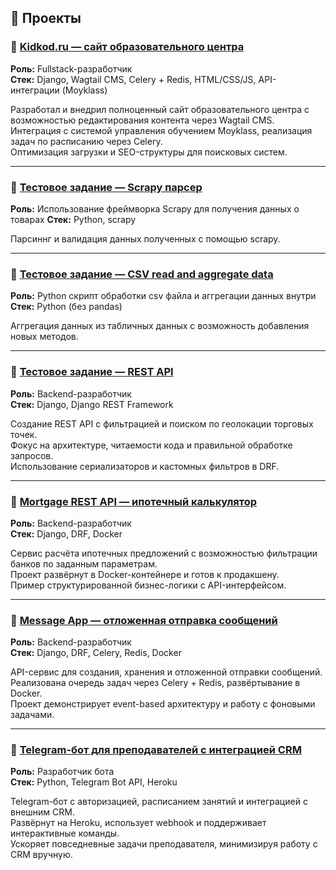 ## 🚀 Проекты

### 📌 [Kidkod.ru — сайт образовательного центра](https://kidkod.ru)
**Роль:** Fullstack-разработчик  
**Стек:** Django, Wagtail CMS, Celery + Redis, HTML/CSS/JS, API-интеграции (Moyklass)

Разработал и внедрил полноценный сайт образовательного центра с возможностью редактирования контента через Wagtail CMS.  
Интеграция с системой управления обучением Moyklass, реализация задач по расписанию через Celery.  
Оптимизация загрузки и SEO-структуры для поисковых систем.

---

### 📌 [Тестовое задание — Scrapy парсер](https://github.com/raferalston/scrapy_parser_task)
**Роль:** Использование фреймворка Scrapy для получения данных о товарах 
**Стек:** Python, scrapy

Парсиннг и валидация данных полученных с помощью scrapy.

---

### 📌 [Тестовое задание — CSV read and aggregate data](https://github.com/raferalston/csv_reader)
**Роль:** Python скрипт обработки csv файла и аггрегации данных внутри 
**Стек:** Python (без pandas)

Аггрегация данных из табличных данных с возможность добавления новых методов.

---

### 📌 [Тестовое задание — REST API](https://github.com/raferalston/rest-api-task-tradepoints)
**Роль:** Backend-разработчик  
**Стек:** Django, Django REST Framework

Создание REST API с фильтрацией и поиском по геолокации торговых точек.  
Фокус на архитектуре, читаемости кода и правильной обработке запросов.  
Использование сериализаторов и кастомных фильтров в DRF.

---

### 📌 [Mortgage REST API — ипотечный калькулятор](https://github.com/raferalston/mortgage-rest-api-example)
**Роль:** Backend-разработчик  
**Стек:** Django, DRF, Docker

Сервис расчёта ипотечных предложений с возможностью фильтрации банков по заданным параметрам.  
Проект развёрнут в Docker-контейнере и готов к продакшену.  
Пример структурированной бизнес-логики с API-интерфейсом.

---

### 📌 [Message App — отложенная отправка сообщений](https://github.com/raferalston/message-app)
**Роль:** Backend-разработчик  
**Стек:** Django, DRF, Celery, Redis, Docker

API-сервис для создания, хранения и отложенной отправки сообщений.  
Реализована очередь задач через Celery + Redis, развёртывание в Docker.  
Проект демонстрирует event-based архитектуру и работу с фоновыми задачами.

---

### 📌 [Telegram-бот для преподавателей с интеграцией CRM](https://github.com/raferalston/crm-tg-heroku-bot)
**Роль:** Разработчик бота  
**Стек:** Python, Telegram Bot API, Heroku

Telegram-бот с авторизацией, расписанием занятий и интеграцией с внешним CRM.  
Развёрнут на Heroku, использует webhook и поддерживает интерактивные команды.  
Ускоряет повседневные задачи преподавателя, минимизируя работу с CRM вручную.
